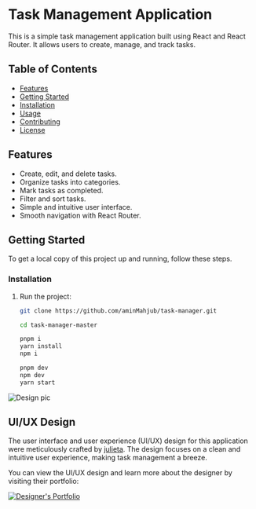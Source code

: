 # Task Management Application

This is a simple task management application built using React and React Router. It allows users to create, manage, and track tasks.

## Table of Contents

- [Features](#features)
- [Getting Started](#getting-started)
- [Installation](#installation)
- [Usage](#usage)
- [Contributing](#contributing)
- [License](#license)

## Features

- Create, edit, and delete tasks.
- Organize tasks into categories.
- Mark tasks as completed.
- Filter and sort tasks.
- Simple and intuitive user interface.
- Smooth navigation with React Router.

## Getting Started

To get a local copy of this project up and running, follow these steps.

### Installation

1. Run the project:

   ```bash
   git clone https://github.com/aminMahjub/task-manager.git

   cd task-manager-master
   
   pnpm i
   yarn install
   npm i

   pnpm dev
   npm dev
   yarn start

![Design pic](https://s3-alpha-sig.figma.com/img/6ba9/b366/cf9072553d5acf7df3f3c9a45689b57d?Expires=1699228800&Signature=d3yUCaIQG8SoDqKTj4KFvVmR1gdnxlbJJPDuJF4T~A9jKgNBmfV2jzAPltIX88JzmdhxINwWSR5~hWX2pWlAGyTs6OuwWTlM79qzB595OK30Ei0vSCHEeiyezG3m5pMjei6NZEJdx9RxjgcjBDMFPiLOWLaJqq3Y2XP0vMnF9VwM2kVPY9XqWeOjvdL7e4Da5wHywfFD41IDG5aXVURSWENr4T~BZPC3GsUBhMysC1Y0FgCDQHKqnxTlfss2NNUhVyq3HEZE2-DYlmYJNMcqdBFirLPlYrKrCkQ3HY0UpQIj0boZwYGhdx9cJTPh77s~mJCTcqzUWHgYGm4QxuMCrg__&Key-Pair-Id=APKAQ4GOSFWCVNEHN3O4)


## UI/UX Design

The user interface and user experience (UI/UX) design for this application were meticulously crafted by [julieta](https://www.figma.com/community/file/1133173477581507595). The design focuses on a clean and intuitive user experience, making task management a breeze.

You can view the UI/UX design and learn more about the designer by visiting their portfolio:

[![Designer's Portfolio](https://www.figma.com/@julihabif)](https://link-to-designer-portfolio.com)
